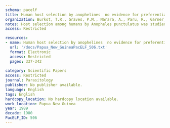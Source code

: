 ```yaml
---
schema: pacelf
title: Human host selection by anophelines  no evidence for preferential selection of malaria or microfilariae-infected individuals in a hyperendemic area
organization: Burkot, T.R., Graves, P.M., Narara, A., Paru, R., Garner, P.
notes: Host selection among humans by Anopheles punctulatus was studied in an area of Papua New Guinea endemic for malaria and filariasis. Blood films were made from the stomach contents of freshly engorged mosquitoes found resting on the walls of houses in which the parasite status of the occupants was known. Engorgement rates on humans were non-random but could not be consistently related to the parasite status of individuals in the houses for either malaria or filaria. In some households, anophelines preferentially fed on parasitaemic individuals while in other households aparasitaemic individuals were significantly more often selected. This finding is believed to reflect the fact that malaria and filarial infections in this endemic area are predominantly asymptomatic. There were no significant differences in axillary temperatures between malaria or microfilariae positive or negative individuals.
access: Restricted

resources:
- name: Human host selection by anophelines  no evidence for preferential selection of malaria or microfilariae-infected individuals in a hyperendemic area
  url: '/docs/Papua_New_GuineaPacELF_506.txt'
  format: Electronic
  access: Restricted
  pages: 337-342
 
category: Scientific Papers
access: Restricted
journal: Parasitology
publisher: No publisher available. 
language: English 
tags: English 
hardcopy_location: No hardcopy location available.
work_location: Papua New Guinea
year: 1989
decade: 1980
PacELF_ID: 506
---
```

